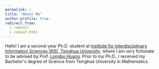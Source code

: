 ```yaml
---
permalink: /
title: "About Me"
author_profile: true
redirect_from: 
  - /about/
  - /about.html
---
```


Hello! I am a second-year Ph.D. student at [Institute for Interdisciplinary Information Sciences (IIIS), Tsinghua University](https://iiis.tsinghua.edu.cn/en), where I am very fortunate to be advised by Prof. [Longbo Huang](https://people.iiis.tsinghua.edu.cn/~huang/index.html). 
Prior to my Ph.D., I received my Bachelor's degree of Science from Tsinghua University in Mathematics.


